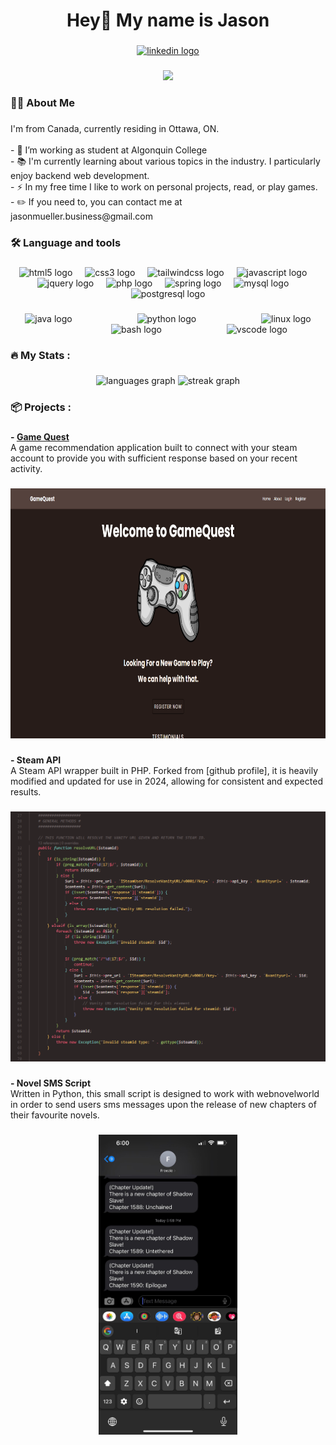<h1 align="center">Hey👋 My name is Jason</h1>

###

<div align="center">
  <a href="https://www.linkedin.com/in/jason-mueller-8705092a3/" target="_blank">
    <img src="https://img.shields.io/static/v1?message=LinkedIn&logo=linkedin&label=&color=0077B5&logoColor=white&labelColor=&style=for-the-badge" height="25" alt="linkedin logo"  />
  </a>
</div>

###

<div align="center">
  <img src="https://visitor-badge.laobi.icu/badge?page_id=j-muell.j-muell&"  />
</div>

###

<h3 align="left">👩‍💻  About Me</h3>

###

<p align="left">I'm from Canada, currently residing in Ottawa, ON.<br><br>- 🔭 I’m working as student at Algonquin College<br>- 📚 I'm currently learning about various topics in the industry. I particularly enjoy backend web development.<br>- ⚡ In my free time I like to work on personal projects, read, or play games.<br>- ✏️ If you need to, you can contact me at jasonmueller.business@gmail.com</p>

###

<h3 align="left">🛠 Language and tools</h3>

###

<div align="center">
  <img src="https://img.shields.io/badge/HTML5-E34F26?logo=html5&logoColor=white&style=for-the-badge" height="40" alt="html5 logo"  />
  <img width="12" />
  <img src="https://img.shields.io/badge/CSS3-1572B6?logo=css3&logoColor=white&style=for-the-badge" height="40" alt="css3 logo"  />
  <img width="12" />
  <img src="https://img.shields.io/badge/Tailwind CSS-06B6D4?logo=tailwindcss&logoColor=black&style=for-the-badge" height="40" alt="tailwindcss logo"  />
  <img width="12" />
  <img src="https://img.shields.io/badge/JavaScript-F7DF1E?logo=javascript&logoColor=black&style=for-the-badge" height="40" alt="javascript logo"  />
  <img width="12" />
  <img src="https://img.shields.io/badge/jQuery-0769AD?logo=jquery&logoColor=white&style=for-the-badge" height="40" alt="jquery logo"  />
  <img width="12" />
  <img src="https://img.shields.io/badge/PHP-777BB4?logo=php&logoColor=black&style=for-the-badge" height="40" alt="php logo"  />
  <img width="12" />
  <img src="https://img.shields.io/badge/Spring-6DB33F?logo=spring&logoColor=black&style=for-the-badge" height="40" alt="spring logo"  />
  <img width="12" />
  <img src="https://img.shields.io/badge/MySQL-4479A1?logo=mysql&logoColor=white&style=for-the-badge" height="40" alt="mysql logo"  />
  <img width="12" />
  <img src="https://img.shields.io/badge/PostgreSQL-4169E1?logo=postgresql&logoColor=white&style=for-the-badge" height="40" alt="postgresql logo"  />
</div>

###

<div align="center">
  <img src="https://cdn.jsdelivr.net/gh/devicons/devicon/icons/java/java-original.svg" height="40" alt="java logo"  />
  <img width="96" />
  <img src="https://cdn.jsdelivr.net/gh/devicons/devicon/icons/python/python-original.svg" height="40" alt="python logo"  />
  <img width="96" />
  <img src="https://cdn.jsdelivr.net/gh/devicons/devicon/icons/linux/linux-original.svg" height="40" alt="linux logo"  />
  <img width="96" />
  <img src="https://cdn.jsdelivr.net/gh/devicons/devicon/icons/bash/bash-original.svg" height="40" alt="bash logo"  />
  <img width="96" />
  <img src="https://cdn.jsdelivr.net/gh/devicons/devicon/icons/vscode/vscode-original.svg" height="40" alt="vscode logo"  />
</div>

###

<h3 align="left">🔥   My Stats :</h3>

###

<div align="center">
  <img src="https://github-readme-stats.vercel.app/api/top-langs?username=j-muell&locale=en&hide_title=false&layout=compact&card_width=320&langs_count=6&theme=dracula&hide_border=false&order=2" height="220" alt="languages graph"  />
  <img src="https://streak-stats.demolab.com?user=j-muell&locale=en&mode=daily&theme=dark&hide_border=false&border_radius=5&order=3" height="220" alt="streak graph"  />
</div>

###

<h3 align="left">📦️   Projects :</h3>

###

<p align="left"><strong> - <a href="https://github.com/j-muell/game-recommendation-app" target="_blank">Game Quest </a></strong><br>A game recommendation application built to connect with your steam account to provide you with sufficient response based on your recent activity.</p>

###

<div align="center">
  <img height="400" src="gameQuest.png"  />
</div>

###

<p align="left"><strong> - Steam API</strong><br>A Steam API wrapper built in PHP. Forked from [github profile], it is heavily modified and updated for use in 2024, allowing for consistent and expected results.</p>

###

<div align="center">
  <img height="400" src="SteamAPI.png"  />
</div>

###

<p align="left"><strong> - Novel SMS Script </strong><br>Written in Python, this small script is designed to work with webnovelworld in order to send users sms messages upon the release of new chapters of their favourite novels.</p>

###

<div align="center">
  <img height="480" src="novelsmsscript.jpg"  />
</div>

###

